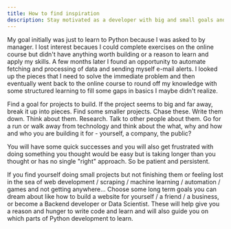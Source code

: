 ```yaml
---
title: How to find inspiration
description: Stay motivated as a developer with big and small goals and projects
---
```


My goal initially was just to learn to Python because I was asked to by manager. I lost interest becaues I could complete exercises on the online course but didn't have anything worth building or a reason to learn and apply my skills. A few months later I found an opportunity to automate fetching and processing of data and sending myself e-mail alerts. I looked up the pieces that I need to solve the immediate problem and then eventually went back to the online course to round off my knowledge with some structured learning to fill some gaps in basics I maybe didn't realize.

Find a goal for projects to build. If the project seems to big and far away, break it up into pieces. Find some smaller projects. Chase these. Write them down. Think about them. Research. Talk to other people about them. Go for a run or walk away from technology and think about the what, why and how and who you are building it for - yourself, a company, the public?

You will have some quick successes and you will also get frustrated with doing something you thought would be easy but is taking longer than you thought or has no single "right" approach. So be patient and persistent.

If you find yourself doing small projects but not finishing them or feeling lost in the sea of web development / scraping / machine learning / automation / games and not getting anywhere... Choose some long term goals you can dream about like how to build a website for yourself / a friend / a business, or become a Backend developer or Data Scientist. These will help give you a reason and hunger to write code and learn and will also guide you on which parts of Python development to learn.
